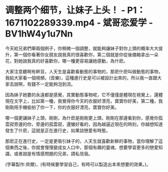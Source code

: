 # 调整两个细节，让妹子上头！ - P1：1671102289339.mp4 - 斌哥恋爱学 - BV1hW4y1u7Nn

今天給兄弟們舉兩個例子，你稍微一個調整，就能夠讓妹子對你上頭的概率大大提升，第一個你看著你女朋友說我真的很喜歡你，第二個就是你從後備箱拿出一朵花，對她說我真的好喜歡你，哪一種更容易讓她感動，為什麽。

大家注意聽啊有幹貨，人天生是喜歡看動態的事物的，那麽什麽叫做動態的事物，我給大家看一個視頻，(音樂)，這種進行史是可以被設計出來的，所以我一直跟大家去說啊，有錢不一定能夠泡到流。

因為妹子她要的永遠都是感覺，其實動態事物呢，它不僅僅是體現在視覺上，還體現在文字上，比如第一種，我覺得你今天的衣服好漂亮，寶寶你好美，第二種，我剛剛用手機偷拍了你一下，你的衣服好漂亮，寶寶你好美。

哪一個更讓妹子上頭，剛剛，為什麽是剛剛更上頭，剛剛在那邊看到你，感覺你孤雲寂旁邊的你，旁邊的孤雲寂，還蠻好看的，因為越逼近現在的時刻，你越想知道發生了什麽，這就是正在進行史，如果談戀愛有時態。

那麽正在進行史，一定是更吸引妹子的，人天生就喜歡新鮮的事物，當你理解了這個東西之後，你就會慢慢變成女人口中，那個有趣的靈魂，想要學習更多的戀愛知識，或者說是有情感問題的兄弟，請私信我。

(字幕製作:貝爾)，(有時候要學習自己，有時可以製造出本來想要的效果。)。